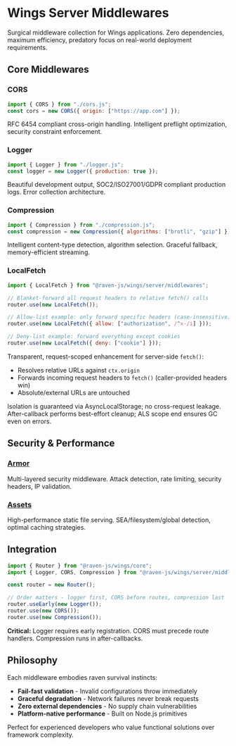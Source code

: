# Wings Server Middlewares

Surgical middleware collection for Wings applications. Zero dependencies, maximum efficiency, predatory focus on real-world deployment requirements.

## Core Middlewares

### CORS

```javascript
import { CORS } from "./cors.js";
const cors = new CORS({ origin: ["https://app.com"] });
```

RFC 6454 compliant cross-origin handling. Intelligent preflight optimization, security constraint enforcement.

### Logger

```javascript
import { Logger } from "./logger.js";
const logger = new Logger({ production: true });
```

Beautiful development output, SOC2/ISO27001/GDPR compliant production logs. Error collection architecture.

### Compression

```javascript
import { Compression } from "./compression.js";
const compression = new Compression({ algorithms: ["brotli", "gzip"] });
```

Intelligent content-type detection, algorithm selection. Graceful fallback, memory-efficient streaming.

### LocalFetch

```javascript
import { LocalFetch } from "@raven-js/wings/server/middlewares";

// Blanket-forward all request headers to relative fetch() calls
router.use(new LocalFetch());

// Allow-list example: only forward specific headers (case-insensitive)
router.use(new LocalFetch({ allow: ["authorization", /^x-/i] }));

// Deny-list example: forward everything except cookies
router.use(new LocalFetch({ deny: ["cookie"] }));
```

Transparent, request-scoped enhancement for server-side `fetch()`:

- Resolves relative URLs against `ctx.origin`
- Forwards incoming request headers to `fetch()` (caller-provided headers win)
- Absolute/external URLs are untouched

Isolation is guaranteed via AsyncLocalStorage; no cross-request leakage. After-callback performs best-effort cleanup; ALS scope end ensures GC even on errors.

## Security & Performance

### [Armor](./armor/)

Multi-layered security middleware. Attack detection, rate limiting, security headers, IP validation.

### [Assets](./assets/)

High-performance static file serving. SEA/filesystem/global detection, optimal caching strategies.

## Integration

```javascript
import { Router } from "@raven-js/wings/core";
import { Logger, CORS, Compression } from "@raven-js/wings/server/middlewares";

const router = new Router();

// Order matters - logger first, CORS before routes, compression last
router.useEarly(new Logger());
router.use(new CORS());
router.use(new Compression());
```

**Critical:** Logger requires early registration. CORS must precede route handlers. Compression runs in after-callbacks.

## Philosophy

Each middleware embodies raven survival instincts:

- **Fail-fast validation** - Invalid configurations throw immediately
- **Graceful degradation** - Network failures never break requests
- **Zero external dependencies** - No supply chain vulnerabilities
- **Platform-native performance** - Built on Node.js primitives

Perfect for experienced developers who value functional solutions over framework complexity.
